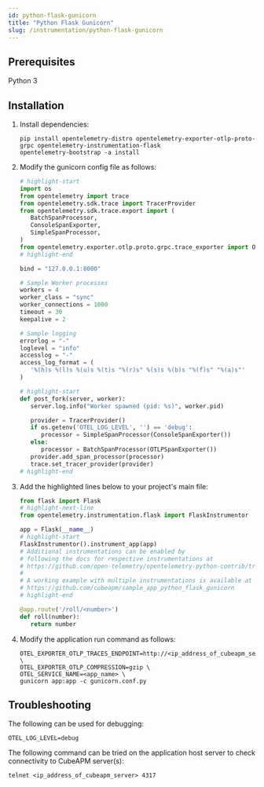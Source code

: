 ```yaml
---
id: python-flask-gunicorn
title: "Python Flask Gunicorn"
slug: /instrumentation/python-flask-gunicorn
---
```


## Prerequisites

Python 3

## Installation

1. Install dependencies:

   ```shell
   pip install opentelemetry-distro opentelemetry-exporter-otlp-proto-grpc opentelemetry-instrumentation-flask
   opentelemetry-bootstrap -a install
   ```

2. Modify the gunicorn config file as follows:

   ```python title="gunicorn.conf.py"
   # highlight-start
   import os
   from opentelemetry import trace
   from opentelemetry.sdk.trace import TracerProvider
   from opentelemetry.sdk.trace.export import (
      BatchSpanProcessor,
      ConsoleSpanExporter,
      SimpleSpanProcessor,
   )
   from opentelemetry.exporter.otlp.proto.grpc.trace_exporter import OTLPSpanExporter
   # highlight-end

   bind = "127.0.0.1:8000"

   # Sample Worker processes
   workers = 4
   worker_class = "sync"
   worker_connections = 1000
   timeout = 30
   keepalive = 2

   # Sample logging
   errorlog = "-"
   loglevel = "info"
   accesslog = "-"
   access_log_format = (
      '%(h)s %(l)s %(u)s %(t)s "%(r)s" %(s)s %(b)s "%(f)s" "%(a)s"'
   )

   # highlight-start
   def post_fork(server, worker):
      server.log.info("Worker spawned (pid: %s)", worker.pid)

      provider = TracerProvider()
      if os.getenv('OTEL_LOG_LEVEL', '') == 'debug':
         processor = SimpleSpanProcessor(ConsoleSpanExporter())
      else:
         processor = BatchSpanProcessor(OTLPSpanExporter())
      provider.add_span_processor(processor)
      trace.set_tracer_provider(provider)
   # highlight-end
   ```

3. Add the highlighted lines below to your project's main file:

   ```python title="app.py"
   from flask import Flask
   # highlight-next-line
   from opentelemetry.instrumentation.flask import FlaskInstrumentor

   app = Flask(__name__)
   # highlight-start
   FlaskInstrumentor().instrument_app(app)
   # Additional instrumentations can be enabled by
   # following the docs for respective instrumentations at
   # https://github.com/open-telemetry/opentelemetry-python-contrib/tree/main/instrumentation
   #
   # A working example with multiple instrumentations is available at
   # https://github.com/cubeapm/sample_app_python_flask_gunicorn
   # highlight-end

   @app.route('/roll/<number>')
   def roll(number):
      return number
   ```

4. Modify the application run command as follows:

   ```shell
   OTEL_EXPORTER_OTLP_TRACES_ENDPOINT=http://<ip_address_of_cubeapm_server>:4317 \
   OTEL_EXPORTER_OTLP_COMPRESSION=gzip \
   OTEL_SERVICE_NAME=<app_name> \
   gunicorn app:app -c gunicorn.conf.py
   ```

## Troubleshooting

The following can be used for debugging:

```shell
OTEL_LOG_LEVEL=debug
```

The following command can be tried on the application host server to check connectivity to CubeAPM server(s):

```shell
telnet <ip_address_of_cubeapm_server> 4317
```
